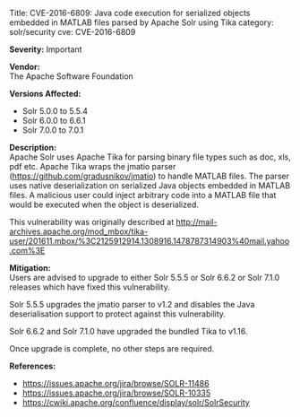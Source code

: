 Title: CVE-2016-6809: Java code execution for serialized objects embedded in MATLAB files parsed by Apache Solr using Tika
category: solr/security
cve: CVE-2016-6809

**Severity:** Important

**Vendor:**  
The Apache Software Foundation

**Versions Affected:**

* Solr 5.0.0 to 5.5.4
* Solr 6.0.0 to 6.6.1
* Solr 7.0.0 to 7.0.1

**Description:**  
Apache Solr uses Apache Tika for parsing binary file types such as
doc, xls, pdf etc. Apache Tika wraps the jmatio parser
(https://github.com/gradusnikov/jmatio) to handle MATLAB files. The
parser uses native deserialization on serialized Java objects embedded
in MATLAB files. A malicious user could inject arbitrary code into a
MATLAB file that would be executed when the object is deserialized.

This vulnerability was originally described at
http://mail-archives.apache.org/mod_mbox/tika-user/201611.mbox/%3C2125912914.1308916.1478787314903%40mail.yahoo.com%3E

**Mitigation:**  
Users are advised to upgrade to either Solr 5.5.5 or Solr 6.6.2 or Solr 7.1.0
releases which have fixed this vulnerability.

Solr 5.5.5 upgrades the jmatio parser to v1.2 and disables the Java
deserialisation support to protect against this vulnerability.

Solr 6.6.2 and Solr 7.1.0 have upgraded the bundled Tika to v1.16.

Once upgrade is complete, no other steps are required.

**References:**

* <https://issues.apache.org/jira/browse/SOLR-11486>
* <https://issues.apache.org/jira/browse/SOLR-10335>
* <https://cwiki.apache.org/confluence/display/solr/SolrSecurity>
